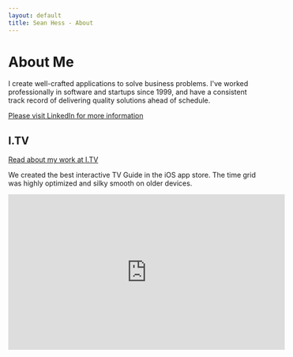 ```yaml
---
layout: default
title: Sean Hess - About
---
```


About Me
========

I create well-crafted applications to solve business problems. I've worked professionally in software and startups since 1999, and have a consistent track record of delivering quality solutions ahead of schedule.

[Please visit LinkedIn for more information](https://www.linkedin.com/in/seanhess)

I.TV
----

[Read about my work at I.TV](https://www.linkedin.com/in/seanhess)

We created the best interactive TV Guide in the iOS app store. The time grid was highly optimized and silky smooth on older devices.

<iframe width="560" height="315" src="https://www.youtube.com/embed/I4EXlmRrHT4" frameborder="0" allowfullscreen></iframe>

